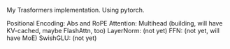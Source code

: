 My Trasformers implementation. Using pytorch.

Positional Encoding: Abs and RoPE 
Attention: Multihead (building, will have KV-cached, maybe FlashAttn, too)
LayerNorm: (not yet)
FFN: (not yet, will have MoE)
SwishGLU: (not yet)
